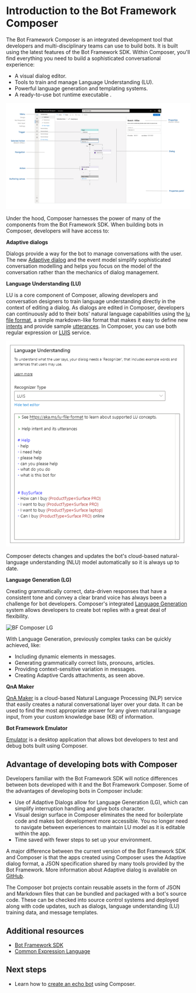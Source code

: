 # Introduction to the Bot Framework Composer

The Bot Framework Composer is an integrated development tool that developers and multi-disciplinary teams can use to build bots. It is built using the latest features of the Bot Framework SDK. Within Composer, you'll find everything you need to build a sophisticated conversational experience:

* A visual dialog editor.
* Tools to train and manage Language Understanding (LU).
* Powerful language generation and templating systems.
* A ready-to-use bot runtime executable .

![BF Composer](./media/introduction/composer-overview.png)

Under the hood, Composer harnesses the power of many of the components from the Bot Framework SDK. When building bots in Composer, developers will have access to:

**Adaptive dialogs**

Dialogs provide a way for the bot to manage conversations with the user. The new [Adaptive dialog](https://github.com/microsoft/BotBuilder-Samples/tree/master/experimental/adaptive-dialog) and the event model simplify sophisticated conversation modelling and helps you focus on the model of the conversation rather than the mechanics of dialog management. 

**Language Understanding (LU)**

LU is a core component of Composer, allowing developers and conversation designers to train language understanding directly in the context of editing a dialog. As dialogs are edited in Composer, developers can continuously add to their bots' natural language capabilities using the [lu file format](https://aka.ms/lu-file-format), a simple markdown-like format that makes it easy to define new [intents](concept-language-understanding.md#intents) and provide sample [utterances](concept-language-understanding.md#utterances). In Composer, you can use both regular expression or [LUIS](https://docs.microsoft.com/azure/cognitive-services/luis/what-is-luis) service. 

  ![BF Composer NLU](./media/introduction/intro-nlu.png)

Composer detects changes and updates the bot's cloud-based natural-language understanding (NLU) model automatically so it is always up to date.

**Language Generation (LG)** 

Creating grammatically correct, data-driven responses that have a consistent tone and convey a clear brand voice has always been a challenge for bot developers. Composer's integrated [Language Generation](https://github.com/microsoft/BotBuilder-Samples/tree/master/experimental/language-generation) system allows developers to create bot replies with a great deal of flexibility.

  ![BF Composer LG](./media/language_generation/Bot_Responses.png)

With Language Generation, previously complex tasks can be quickly achieved, like:
* Including dynamic elements in messages.
* Generating grammatically correct lists, pronouns, articles.
* Providing context-sensitive variation in messages.
* Creating Adaptive Cards attachments, as seen above.

**QnA Maker**

[QnA Maker](https://docs.microsoft.com/azure/cognitive-services/qnamaker/overview/overview) is a cloud-based Natural Language Processing (NLP) service that easily creates a natural conversational layer over your data. It can be used to find the most appropriate answer for any given natural language input, from your custom knowledge base (KB) of information.

**Bot Framework Emulator**

[Emulator](https://github.com/Microsoft/BotFramework-Emulator/blob/master/README.md) is a desktop application that allows bot developers to test and debug bots built using Composer.


## Advantage of developing bots with Composer
Developers familiar with the Bot Framework SDK will notice differences between bots developed with it and the Bot Framework Composer. Some of the advantages of developing bots in Composer include:
- Use of Adaptive Dialogs allow for Language Generation (LG), which can simplify interruption handling and give bots character.
- Visual design surface in Composer eliminates the need for boilerplate code and makes bot development more accessible. You no longer need to navigate between experiences to maintain LU model as it is editable within the app.
- Time saved with fewer steps to set up your environment.

A major difference between the current version of the Bot Framework SDK and Composer is that the apps created using Composer uses the Adaptive dialog format, a JSON specification shared by many tools provided by the Bot Framework. More information about Adaptive dialog is available on [GitHub](https://github.com/microsoft/BotBuilder-Samples/tree/master/experimental/adaptive-dialog).

<!--Composer assets such as Dialogs, Language Understanding (LU) training data, and message templates can be managed like any other developer asset. They are files that can be committed to source control and deployed with code updates.-->

The Composer bot projects contain reusable assets in the form of JSON and Markdown files that can be bundled and packaged with a bot's source code. These can be checked into source control systems and deployed along with code updates, such as dialogs, language understanding (LU) training data, and message templates.

## Additional resources
- [Bot Framework SDK](https://github.com/microsoft/botframework-sdk/blob/master/README.md)
- [Common Expression Language](https://github.com/microsoft/BotBuilder-Samples/tree/master/experimental/common-expression-language)

## Next steps

* Learn how to [create an echo bot](./quickstart-create-bot.md) using Composer.
